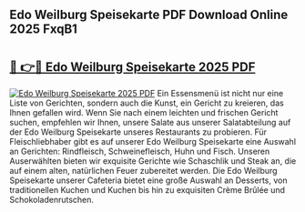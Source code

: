 ## Edo Weilburg Speisekarte PDF Download Online 2025 FxqB1

# <h2><a href="http://gce9ac.nevu.top/?p=Edo+Weilburg+Speisekarte">🔗 👉🔴 Edo Weilburg Speisekarte 2025 PDF</a></h2>

[![Edo Weilburg Speisekarte 2025 PDF](https://i.imgur.com/dBaPXMq.png)](http://gce9ac.nevu.top/?p=Edo+Weilburg+Speisekarte)
Ein Essensmenü ist nicht nur eine Liste von Gerichten, sondern auch die Kunst, ein Gericht zu kreieren, das Ihnen gefallen wird. Wenn Sie nach einem leichten und frischen Gericht suchen, empfehlen wir Ihnen, unsere Salate aus unserer Salatabteilung auf der Edo Weilburg Speisekarte unseres Restaurants zu probieren. Für Fleischliebhaber gibt es auf unserer Edo Weilburg Speisekarte eine Auswahl an Gerichten: Rindfleisch, Schweinefleisch, Huhn und Fisch. Unseren Auserwählten bieten wir exquisite Gerichte wie Schaschlik und Steak an, die auf einem alten, natürlichen Feuer zubereitet werden. Die Edo Weilburg Speisekarte unserer Cafeteria bietet eine große Auswahl an Desserts, von traditionellen Kuchen und Kuchen bis hin zu exquisiten Crème Brûlée und Schokoladenrutschen.
